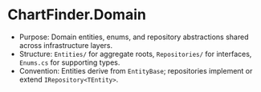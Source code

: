# ChartFinder.Domain

- Purpose: Domain entities, enums, and repository abstractions shared across infrastructure layers.
- Structure: `Entities/` for aggregate roots, `Repositories/` for interfaces, `Enums.cs` for supporting types.
- Convention: Entities derive from `EntityBase`; repositories implement or extend `IRepository<TEntity>`.
